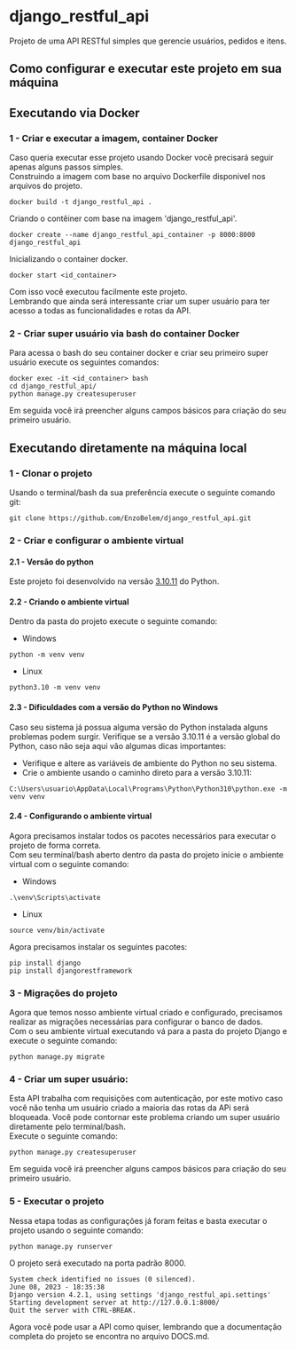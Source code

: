 # django_restful_api
Projeto de uma API RESTful simples que gerencie usuários, pedidos e itens.

## Como configurar e executar este projeto em sua máquina
## Executando via Docker
### 1 - Criar e executar a imagem, container Docker
Caso queria executar esse projeto usando Docker você precisará seguir apenas alguns passos simples.<br>
Construindo a imagem com base no arquivo Dockerfile disponivel nos arquivos do projeto.
```
docker build -t django_restful_api .
```
Criando o contêiner com base na imagem 'django_restful_api'.
```
docker create --name django_restful_api_container -p 8000:8000 django_restful_api
```
Inicializando o container docker.
```
docker start <id_container>
```
Com isso você executou facilmente este projeto.<br>
Lembrando que ainda será interessante criar um super usuário para ter acesso a todas as funcionalidades e rotas da API.
### 2 - Criar super usuário via bash do container Docker
Para acessa o bash do seu container docker e criar seu primeiro super usuário execute os seguintes comandos:
```
docker exec -it <id_container> bash
cd django_restful_api/
python manage.py createsuperuser
```
Em seguida você irá preencher alguns campos básicos para criação do seu primeiro usuário.
## Executando diretamente na máquina local
### 1 - Clonar o projeto
Usando o terminal/bash da sua preferência execute o seguinte comando git:
```
git clone https://github.com/EnzoBelem/django_restful_api.git
```
### 2 - Criar e configurar o ambiente virtual
#### 2.1 - Versão do python
Este projeto foi desenvolvido na versão [3.10.11](https://www.python.org/downloads/release/python-31011/) do Python.
#### 2.2 - Criando o ambiente virtual
Dentro da pasta do projeto execute o seguinte comando:
- Windows
```
python -m venv venv
```
- Linux
```
python3.10 -m venv venv
```
#### 2.3 - Dificuldades com a versão do Python no Windows
Caso seu sistema já possua alguma versão do Python instalada alguns problemas podem surgir. Verifique se a versão 3.10.11 é a versão global do Python,
caso não seja aqui vão algumas dicas importantes:
- Verifique e altere as variáveis de ambiente do Python no seu sistema.
- Crie o ambiente usando o caminho direto para a versão 3.10.11:
```
C:\Users\usuario\AppData\Local\Programs\Python\Python310\python.exe -m venv venv
```
#### 2.4 - Configurando o ambiente virtual
Agora precisamos instalar todos os pacotes necessários para executar o projeto de forma correta.<br>
Com seu terminal/bash aberto dentro da pasta do projeto inicie o ambiente virtual com o seguinte comando:
- Windows
```
.\venv\Scripts\activate
```
- Linux
```
source venv/bin/activate
```
Agora precisamos instalar os seguintes pacotes:
```
pip install django
pip install djangorestframework
```
### 3 - Migrações do projeto
Agora que temos nosso ambiente virtual criado e configurado, precisamos realizar as migrações necessárias para configurar o banco de dados.<br>
Com o seu ambiente virtual executando vá para a pasta do projeto Django e execute o seguinte comando:
```
python manage.py migrate
```
### 4 - Criar um super usuário:
Esta API trabalha com requisições com autenticação, por este motivo caso você não tenha um usuário criado a maioria das rotas da APi será bloqueada. Você pode contornar este problema criando um super usuário diretamente pelo terminal/bash.<br>
Execute o seguinte comando:
```
python manage.py createsuperuser
```
Em seguida você irá preencher alguns campos básicos para criação do seu primeiro usuário.
### 5 - Executar o projeto
Nessa etapa todas as configurações já foram feitas e basta executar o projeto usando o seguinte comando:
```
python manage.py runserver
```
O projeto será executado na porta padrão 8000.
```
System check identified no issues (0 silenced).
June 08, 2023 - 18:35:38
Django version 4.2.1, using settings 'django_restful_api.settings'
Starting development server at http://127.0.0.1:8000/
Quit the server with CTRL-BREAK.
```
Agora você pode usar a API como quiser, lembrando que a documentação completa do projeto se encontra no arquivo DOCS.md.
